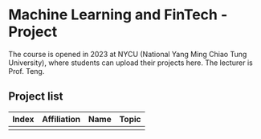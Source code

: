 # Machine Learning and FinTech - Project
The course is opened in 2023 at NYCU (National Yang Ming Chiao Tung University), where students can upload their projects here. The lecturer is Prof. Teng.

## Project list
| Index | Affiliation | Name | Topic |
| :--- | :---: | :---: | :--- |
| | | | |